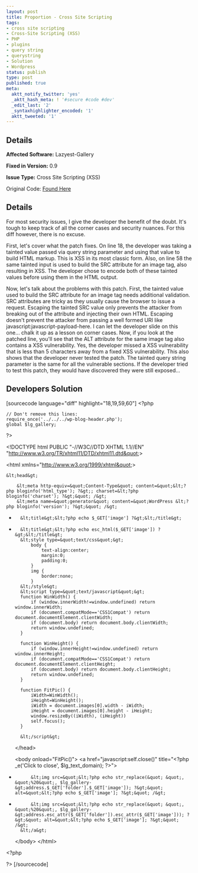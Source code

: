 ```yaml
---
layout: post
title: Proportion - Cross Site Scripting
tags:
- cross site scripting
- Cross-Site Scripting (XSS)
- PHP
- plugins
- query string
- querystring
- Solution
- Wordpress
status: publish
type: post
published: true
meta:
  aktt_notify_twitter: 'yes'
  _aktt_hash_meta: ! '#secure #code #dev'
  _edit_last: '2'
  _syntaxhighlighter_encoded: '1'
  aktt_tweeted: '1'
---
```

## Details
__Affected Software:__ Lazyest-Gallery

__Fixed in Version:__  0.9

__Issue Type:__ Cross Site Scripting (XSS)

Original Code: <a href="http://spotthevuln.com/2011/03/proportion/">Found Here</a>
## Details
For most security issues, I give the developer the benefit of the doubt.  It's tough to keep track of all the corner cases and security nuances.  For this diff however, there is no excuse. 

First, let's cover what the patch fixes.  On line 18, the developer was taking a tainted value passed via query string parameter and using that value to build HTML markup.  This is XSS in its most classic form.  Also, on line 58 the same tainted input is used to build the SRC attribute for an image tag, also resulting in XSS.  The developer chose to encode both of these tainted values before using them in the HTML output.

Now, let's talk about the problems with this patch.  First, the tainted value used to build the SRC attribute for an image tag needs additional validation.  SRC attributes are tricky as they usually cause the browser to issue a request.  Escaping the tainted SRC value only prevents the attacker from breaking out of the attribute and injecting their own HTML.  Escaping doesn't prevent the attacker from passing a well formed URI like javascript:javascript-payload-here.  I can let the developer slide on this one... chalk it up as a lesson on corner cases.  Now, if you look at the patched line, you'll see that the ALT attribute for the same image tag also contains a XSS vulnerability.  Yes, the developer missed a XSS vulnerability that is less than 5 characters away from a fixed XSS vulnerability.  This also shows that the developer never tested the patch.  The tainted query string parameter is the same for all the vulnerable sections.  If the developer tried to test this patch, they would have discovered they were still exposed...

## Developers Solution
[sourcecode language="diff" highlight="18,19,59,60"]
&lt;?php

	// Don't remove this lines:
	require_once('../../../wp-blog-header.php');
	global $lg_gallery;

?&gt;

&lt;!DOCTYPE html PUBLIC &quot;-//W3C//DTD XHTML 1.1//EN&quot; &quot;http://www.w3.org/TR/xhtml11/DTD/xhtml11.dtd&quot;&gt;

&lt;html xmlns=&quot;http://www.w3.org/1999/xhtml&quot;&gt;

	&lt;head&gt;

		&lt;meta http-equiv=&quot;Content-Type&quot; content=&quot;&lt;?php bloginfo('html_type'); ?&gt;; charset=&lt;?php bloginfo('charset'); ?&gt;&quot; /&gt;
		&lt;meta name=&quot;generator&quot; content=&quot;WordPress &lt;?php bloginfo('version'); ?&gt;&quot; /&gt;

-		&lt;title&gt;&lt;?php echo $_GET['image'] ?&gt;&lt;/title&gt;
+		&lt;title&gt;&lt;?php echo esc_html($_GET['image']) ?&gt;&lt;/title&gt; 
		&lt;style type=&quot;text/css&quot;&gt;
			body {
				text-align:center;
				margin:0;
				padding:0;
			}
			img {
				border:none;
			}
		&lt;/style&gt;
		&lt;script type=&quot;text/javascript&quot;&gt;
		function WinWidth()	{
			if (window.innerWidth!=window.undefined) return window.innerWidth; 
			if (document.compatMode=='CSS1Compat') return document.documentElement.clientWidth; 
			if (document.body) return document.body.clientWidth; 
			return window.undefined; 
		}
		
		function WinHeight() {
			if (window.innerHeight!=window.undefined) return window.innerHeight; 
			if (document.compatMode=='CSS1Compat') return document.documentElement.clientHeight; 
			if (document.body) return document.body.clientHeight; 
			return window.undefined; 
		}
		
		function FitPic() { 
			iWidth=WinWidth();
			iHeight=WinHeight();
			iWidth = document.images[0].width - iWidth; 
			iHeight = document.images[0].height - iHeight; 
			window.resizeBy((iWidth), (iHeight))
			self.focus(); 
		} 

		&lt;/script&gt;
	&lt;/head&gt;

	&lt;body onload=&quot;FitPic()&quot;&gt;
		&lt;a href=&quot;javascript:self.close()&quot; title=&quot;&lt;?php _e('Click to close', $lg_text_domain); ?&gt;&quot;&gt;
-			&lt;img src=&quot;&lt;?php echo str_replace(&quot; &quot;, &quot;%20&quot;, $lg_gallery-&gt;address.$_GET['folder'].$_GET['image']); ?&gt;&quot; alt=&quot;&lt;?php echo $_GET['image']; ?&gt;&quot; /&gt;
+			&lt;img src=&quot;&lt;?php echo str_replace(&quot; &quot;, &quot;%20&quot;, $lg_gallery-&gt;address.esc_attr($_GET['folder']).esc_attr($_GET['image'])); ?&gt;&quot; alt=&quot;&lt;?php echo $_GET['image']; ?&gt;&quot; /&gt; 
		&lt;/a&gt;
	&lt;/body&gt;
&lt;/html&gt;

&lt;?php

?&gt;
[/sourcecode] 

